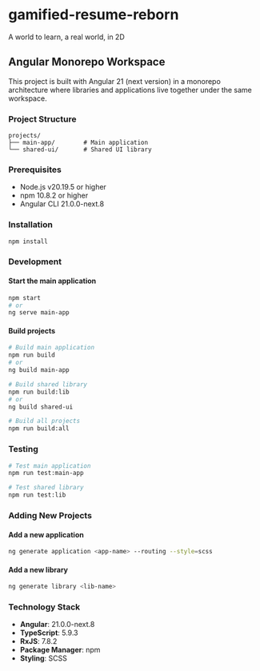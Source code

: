 # gamified-resume-reborn
A world to learn, a real world, in 2D

## Angular Monorepo Workspace

This project is built with Angular 21 (next version) in a monorepo architecture where libraries and applications live together under the same workspace.

### Project Structure

```
projects/
├── main-app/        # Main application
└── shared-ui/       # Shared UI library
```

### Prerequisites

- Node.js v20.19.5 or higher
- npm 10.8.2 or higher
- Angular CLI 21.0.0-next.8

### Installation

```bash
npm install
```

### Development

#### Start the main application
```bash
npm start
# or
ng serve main-app
```

#### Build projects
```bash
# Build main application
npm run build
# or
ng build main-app

# Build shared library
npm run build:lib
# or
ng build shared-ui

# Build all projects
npm run build:all
```

### Testing

```bash
# Test main application
npm run test:main-app

# Test shared library
npm run test:lib
```

### Adding New Projects

#### Add a new application
```bash
ng generate application <app-name> --routing --style=scss
```

#### Add a new library
```bash
ng generate library <lib-name>
```

### Technology Stack

- **Angular**: 21.0.0-next.8
- **TypeScript**: 5.9.3
- **RxJS**: 7.8.2
- **Package Manager**: npm
- **Styling**: SCSS

